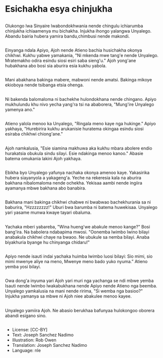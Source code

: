 # Esichakha esya chinjukha

##
Olukongo lwa Sinyaire
lwabondokhwania nende chingulu
ichiarumba chinjukha ichiaamenya
mu bichakha.
Injukha ihongo yalangwa Unyalego.
Abandu bairia hubera yamira
bandu,chimbusi nende makondi.

##
Einyanga ndala Apiyo, Ajoh nende
Atieno bachia husichakha okonya
chikhwi. Kukhu yabwe yamakania,
"Ni mkenda mwe tang'e nende
Unyalego. Mratemakho odira esindu
siosi esiri saba sieng'u."
Ajoh yong'ane hubakhana abo
bosi sia aburira esia kukhu yabola.

##
Mani abakhana bakinga mabere,
mabwoni nende amatsi.
Bakinga mikoye ekioboya nende
tsibanga etsia ohenga.

##
Ni bakenda balomaloma ni
bachekhe hulondokhana nende
chingano.
Apiyo mukhulundu khu nivo yecha
yang'ra tsi na ababorera, "Mung'ire
Unyalego yamenya ano."

##
Atieno yalola menoo ka Unyalego,
"Ringala meno kaye nga hukinge."
Apiyo yakhaya, "Hurebirira kukhu
arukanisie huratema okingaa esindu
siosi esiraba chikhwi chiong'ane."

##
Ajoh namkalusia, "Esie siamina
makhuwa aka kukhu mbara abolere
endio hurakatsia obukula sindu
silayi. Esie ndakinga menoo kanoo."
Abasie batema omukania lakini Ajoh
yakhaya.

##
Ebikha byo Unyalego yafunya
nachaka okonya amenoo kaye.
Yakasirika hubera siayanyola a
yakageng'a.
Yeche na rekeresia kala na aburira
bakhana nibalomaloma nende
ochekha. Yekisaa aambi nende
ingiira ayamanya mbwe bakhana
abo banabira.

##
Bakhana mani bakinga chikhwi
chabwe ni bwabwao bachekhurania
sa ni baburira, "Hzzzzzzzz!"
Uburi bwa barumba ni batema
huwekisaa. Unyalego yari yasame
munwa kwaye tayari obaluma.

##
Yachaka mberi yabareba, "Wina
hueng'we abakule menoo kange?"
Bosi bang'ira. Na babolera
ndabapima mwosi.
"Oonemba lwimbo lwino bilayi
anabakula chikhwi chaye na bwaoo.
Ne ubukule sa nemba bilayi. Anaba
biyakhuria byange hu chinyanga
chidaru!"

##
Apiyo nende isauti indai yachaka
huimba lwimbo luosi bilayi:
Sio mimi, sio mimi mwenye aliye na
meno,
Mwenye meno bado yuko nyuma.”
Atieno yemba yosi bilayi.

##
Owa dong'a inyuma yari Ajoh yari
muri nga yachanga se ndi mbwe
yemba Isauti nende lwimbo
lwakabukhana nende Apiyo nende
Atieno nga beemba.
Unyalego yamkalusia na mani
nende ririma, "Si wemba nga
basioo?"
Injukha yamanya sa mbwe ni Ajoh
niee abakulee menoo kayee.

##
Unyalego yamiira Ajoh. Ne abasio
berukhaa bafunyaa hulokongoo
oborera abandi esigano sino.

##
* License: [CC-BY]
* Text: Joseph Sanchez Nadimo
* Illustration: Rob Owen
* Translation: Joseph Sanchez Nadimo
* Language: nle
